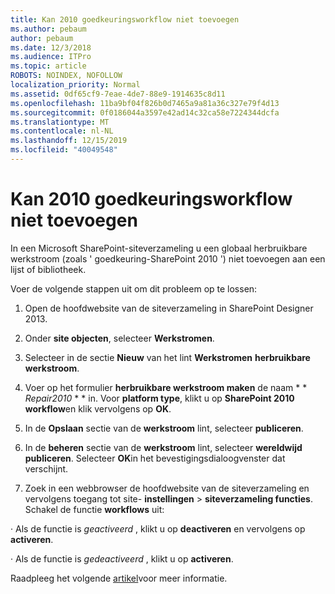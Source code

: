 ```yaml
---
title: Kan 2010 goedkeuringsworkflow niet toevoegen
ms.author: pebaum
author: pebaum
ms.date: 12/3/2018
ms.audience: ITPro
ms.topic: article
ROBOTS: NOINDEX, NOFOLLOW
localization_priority: Normal
ms.assetid: 0df65cf9-7eae-4de7-88e9-1914635c8d11
ms.openlocfilehash: 11ba9bf04f826b0d7465a9a81a36c327e79f4d13
ms.sourcegitcommit: 0f0186044a3597e42ad14c32ca58e7224344dcfa
ms.translationtype: MT
ms.contentlocale: nl-NL
ms.lasthandoff: 12/15/2019
ms.locfileid: "40049548"
---
```

# <a name="unable-to-add-2010-approval-workflow"></a>Kan 2010 goedkeuringsworkflow niet toevoegen

In een Microsoft SharePoint-siteverzameling u een globaal herbruikbare werkstroom (zoals ' goedkeuring-SharePoint 2010 ') niet toevoegen aan een lijst of bibliotheek.
  
Voer de volgende stappen uit om dit probleem op te lossen: 
  
1. Open de hoofdwebsite van de siteverzameling in SharePoint Designer 2013.
  
2. Onder **site objecten**, selecteer **Werkstromen**. 
  
3. Selecteer in de sectie **Nieuw** van het lint **Werkstromen** **herbruikbare werkstroom**. 
  
4. Voer op het formulier **herbruikbare werkstroom maken** de naam * * *Repair2010* * * in. Voor **platform type**, klikt u op **SharePoint 2010 workflow**en klik vervolgens op **OK**. 
  
1. In de **Opslaan** sectie van de **werkstroom** lint, selecteer **publiceren**. 
  
2. In de **beheren** sectie van de **werkstroom** lint, selecteer **wereldwijd publiceren**. Selecteer **OK**in het bevestigingsdialoogvenster dat verschijnt. 
  
3. Zoek in een webbrowser de hoofdwebsite van de siteverzameling en vervolgens toegang tot site- **instellingen** \> **siteverzameling functies**. Schakel de functie **workflows** uit: 
  
· Als de functie is *geactiveerd* , klikt u op **deactiveren** en vervolgens op **activeren**. 
  
· Als de functie is *gedeactiveerd* , klikt u op **activeren**. 
  
Raadpleeg het volgende [artikel](https://go.microsoft.com/fwlink/?linkid=2047770&amp;clcid=0x409)voor meer informatie.
  

